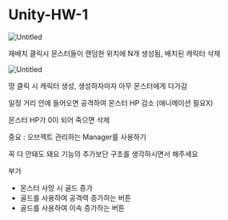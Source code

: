# Unity-HW-1


![Untitled](https://s3.us-west-2.amazonaws.com/secure.notion-static.com/1e0f34c7-9b90-445d-8e55-d3380a6db6e7/Untitled.png?X-Amz-Algorithm=AWS4-HMAC-SHA256&X-Amz-Content-Sha256=UNSIGNED-PAYLOAD&X-Amz-Credential=AKIAT73L2G45EIPT3X45%2F20220104%2Fus-west-2%2Fs3%2Faws4_request&X-Amz-Date=20220104T053339Z&X-Amz-Expires=86400&X-Amz-Signature=1d6902369d548975fb2be428221b04c585a709420bd57104a589adb474e2ef53&X-Amz-SignedHeaders=host&response-content-disposition=filename%20%3D%22Untitled.png%22&x-id=GetObject)

재배치 클릭시 몬스터들이 랜덤한 위치에 N개 생성됨, 배치된 캐릭터 삭제

![Untitled](https://s3.us-west-2.amazonaws.com/secure.notion-static.com/47747fc0-f861-4c67-a6dd-2c81615a8d0d/Untitled.png?X-Amz-Algorithm=AWS4-HMAC-SHA256&X-Amz-Content-Sha256=UNSIGNED-PAYLOAD&X-Amz-Credential=AKIAT73L2G45EIPT3X45%2F20220104%2Fus-west-2%2Fs3%2Faws4_request&X-Amz-Date=20220104T053359Z&X-Amz-Expires=86400&X-Amz-Signature=7d0f2561c44508cbb572adacbb4234ebc278494c67542afa2af044daaea837e0&X-Amz-SignedHeaders=host&response-content-disposition=filename%20%3D%22Untitled.png%22&x-id=GetObject)

땅 클릭 시 캐릭터 생성, 생성하자마자 아무 몬스터에게 다가감

일정 거리 안에 들어오면 공격하여 몬스터 HP 감소 (애니메이션 필요X) 

몬스터 HP가 0이 되어 죽으면 삭제

중요 : 오브젝트 관리하는 Manager를 사용하기

꼭 다 안돼도 돼요 기능의 추가보단 구조를 생각하시면서 해주세요

부가

- 몬스터 사망 시 골드 증가
- 골드를 사용하여 공격력 증가하는 버튼
- 골드를 사용하여 이속 증가하는 버튼
